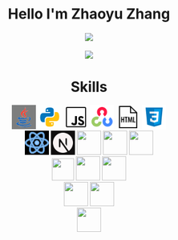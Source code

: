 <h1 align="center">
  Hello I'm Zhaoyu Zhang
</h1>

[//]: # "My github stats, contain actions and languages used, powered by [Anuraghazra's GitHub Readme Stats](https://github.com/anuraghazra/github-readme-stats)" 

<div align="center"> 
  <img height=200 align="center" src="https://github-readme-stats.vercel.app/api?username=Zhayu517&count_private=true&show_icons=true&theme=onedark" />
  <br />
  <br />
  <img height=150 align="center" src="https://github-readme-stats.vercel.app/api/top-langs/?username=Zhayu517&layout=compact&theme=onedark" />
</div>

<h1 align="center">
  Skills
</h1>

<div align="center">
  <!-- https://icons8.com/icons -->
  <a href="https://dev.java/"><img src="images/java.gif" width=48 height=48></a>
  <a href="https://www.python.org/"><img src="images/python.gif" width=48 height=48></a>
  <a href="https://www.javascript.com/"><img src="images/javascript.gif" width=48 height=48></a>
  <a href="https://opencv.org/"><img src="images/opencv.svg" width=48 height=48></a>
  <a href="https://developer.mozilla.org/en-US/docs/Glossary/HTML5"><img src="images/html-filetype.gif" width=48 height=48></a>
  <a href="https://developer.mozilla.org/en-US/docs/Web/CSS"><img src="images/css3.svg" width=48 height=48></a>
</div>

<div align="center">
  <a href="https://reactjs.org/"><img src="images/react.gif" width=48 height=48></a>
  <a href="https://nextjs.org/"><img src="images/next.js.svg" width=48 height=48></a>
  <a href="https://sass-lang.com/"><img src="images/icons8-sass.svg" width=48 height=48></a>
  <a href="https://github.com/pugjs/pug"><img src="images/pug-final-logo-_-colour-128.svg" width=48 height=48></a>
  <a href="https://threejs.org/"><img src="images/threejs.svg" width=48 height=48></a>
</div>

<div align="center">
  <a href="https://pytorch.org/"><img src="images/pytorch-icon.svg" width=44 height=44></a>
  <a href="https://numpy.org/"><img src="images/numpy-icon.svg" width=48 height=48></a>
  <a href="https://matplotlib.org/"><img src="images/Matplotlib_icon.svg" width=48 height=48></a>
</div>

<div align="center">
  <a href="https://www.blender.org/"><img src="images/blender.svg" width=48 height=48></a>
  <a href="https://unity.com/"><img src="images/icons8-unity.svg" width=48 height=48></a>
</div>

<div align="center">
  <a href="https://aws.amazon.com/"><img src="images/icons8-amazon-web-services.svg" width=48 height=48></a>
</div>
